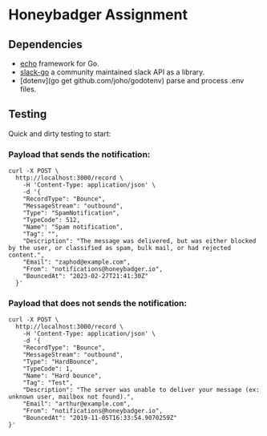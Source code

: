 # Honeybadger Assignment

## Dependencies

- [echo](https://echo.labstack.com/) framework for Go.
- [slack-go](https://github.com/slack-go/slack) a community maintained slack API as a library.
- [dotenv](go get github.com/joho/godotenv) parse and process .env files.

## Testing

Quick and dirty testing to start:

### Payload that sends the notification:

```curl
curl -X POST \
  http://localhost:3000/record \
    -H 'Content-Type: application/json' \
    -d '{
    "RecordType": "Bounce",
    "MessageStream": "outbound",
    "Type": "SpamNotification",
    "TypeCode": 512,
    "Name": "Spam notification",
    "Tag": "",
    "Description": "The message was delivered, but was either blocked by the user, or classified as spam, bulk mail, or had rejected content.",
    "Email": "zaphod@example.com",
    "From": "notifications@honeybadger.io",
    "BouncedAt": "2023-02-27T21:41:30Z"
  }'
```

### Payload that **does not** sends the notification:

```curl
curl -X POST \
  http://localhost:3000/record \
    -H 'Content-Type: application/json' \
    -d '{
    "RecordType": "Bounce",
    "MessageStream": "outbound",
    "Type": "HardBounce",
    "TypeCode": 1,
    "Name": "Hard bounce",
    "Tag": "Test",
    "Description": "The server was unable to deliver your message (ex: unknown user, mailbox not found).",
    "Email": "arthur@example.com",
    "From": "notifications@honeybadger.io",
    "BouncedAt": "2019-11-05T16:33:54.9070259Z"
}'
```
